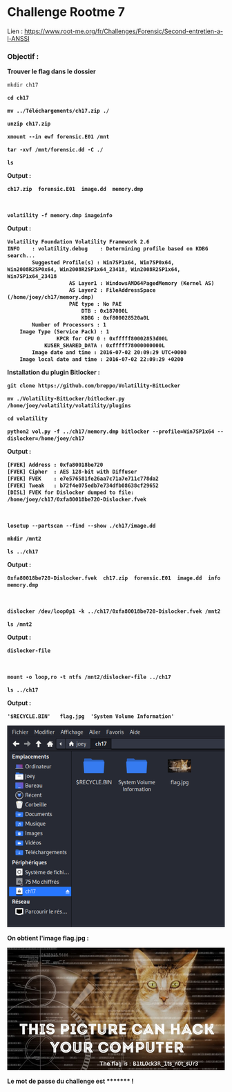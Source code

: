 # Challenge Rootme 7

Lien : https://www.root-me.org/fr/Challenges/Forensic/Second-entretien-a-l-ANSSI

### Objectif :

**Trouver le flag dans le dossier**

    mkdir ch17
<b>

    cd ch17
<b>

    mv ../Téléchargements/ch17.zip ./
<b>

    unzip ch17.zip
<b>

    xmount --in ewf forensic.E01 /mnt
<b>

    tar -xvf /mnt/forensic.dd -C ./
<b>

    ls

Output :

    ch17.zip  forensic.E01  image.dd  memory.dmp

<br>

    volatility -f memory.dmp imageinfo

Output : 

    Volatility Foundation Volatility Framework 2.6
    INFO    : volatility.debug    : Determining profile based on KDBG search...
            Suggested Profile(s) : Win7SP1x64, Win7SP0x64, Win2008R2SP0x64, Win2008R2SP1x64_23418, Win2008R2SP1x64, Win7SP1x64_23418
                        AS Layer1 : WindowsAMD64PagedMemory (Kernel AS)
                        AS Layer2 : FileAddressSpace (/home/joey/ch17/memory.dmp)
                        PAE type : No PAE
                            DTB : 0x187000L
                            KDBG : 0xf800028520a0L
            Number of Processors : 1
        Image Type (Service Pack) : 1
                    KPCR for CPU 0 : 0xfffff80002853d00L
                KUSER_SHARED_DATA : 0xfffff78000000000L
            Image date and time : 2016-07-02 20:09:29 UTC+0000
        Image local date and time : 2016-07-02 22:09:29 +0200


Installation du plugin Bitlocker : 

    git clone https://github.com/breppo/Volatility-BitLocker
<b>

    mv ./Volatility-BitLocker/bitlocker.py /home/joey/volatility/volatility/plugins
<b>

    cd volatility
<b>

    python2 vol.py -f ../ch17/memory.dmp bitlocker --profile=Win7SP1x64 --dislocker=/home/joey/ch17

Output :

    [FVEK] Address : 0xfa80018be720
    [FVEK] Cipher  : AES 128-bit with Diffuser
    [FVEK] FVEK    : e7e576581fe26aa7c71a7e711c778da2
    [FVEK] Tweak   : b72f4e075edb7e734dfb08638cf29652
    [DISL] FVEK for Dislocker dumped to file: /home/joey/ch17/0xfa80018be720-Dislocker.fvek
<br>


    losetup --partscan --find --show ./ch17/image.dd
<b>

    mkdir /mnt2
<b>

    ls ../ch17

Output :

    0xfa80018be720-Dislocker.fvek  ch17.zip  forensic.E01  image.dd  info  memory.dmp
<br>


    dislocker /dev/loop0p1 -k ../ch17/0xfa80018be720-Dislocker.fvek /mnt2
<b>

    ls /mnt2  

Output :

    dislocker-file
<br>
            
    mount -o loop,ro -t ntfs /mnt2/dislocker-file ../ch17
<b>

    ls ../ch17

Output :

    '$RECYCLE.BIN'   flag.jpg  'System Volume Information'

![](./img/flag2-1.png)


On obtient l'image flag.jpg : 

![](./img/flag2.png)

Le mot de passe du challenge est ******* !
